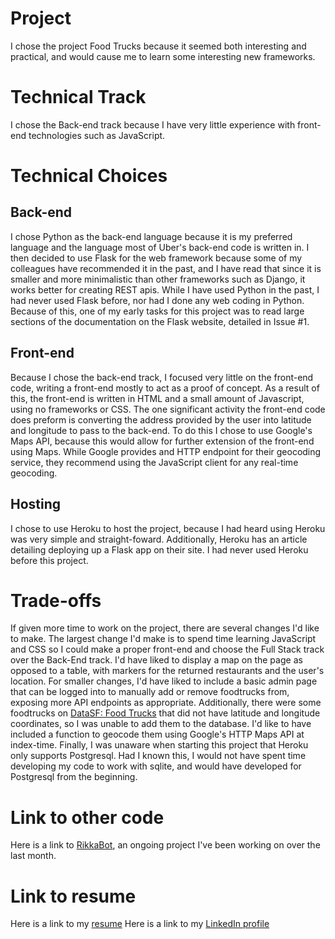 Project
=======

I chose the project Food Trucks because it seemed both interesting and 
practical, and would cause me to learn some interesting new frameworks.

Technical Track
===============
I chose the Back-end track because I have very little experience with 
front-end technologies such as JavaScript.

Technical Choices
=================

Back-end
--------
I chose Python as the back-end language because it is my preferred language 
and the language most of Uber's back-end code is written in. I then decided to use
Flask for the web framework because some of my colleagues have recommended it
in the past, and I have read that since it is smaller and more minimalistic than
other frameworks such as Django, it works better for creating REST apis.
While I have used Python in the past, I had never used Flask before, nor had I
done any web coding in Python. Because of this, one of my early tasks for this
project was to read large sections of the documentation on the Flask website,
detailed in Issue #1.

Front-end
---------
Because I chose the back-end track, I focused very little on the front-end code, 
writing a front-end mostly to act as a proof of concept. As a result of this,
the front-end is written in HTML and a small amount of Javascript, using no
frameworks or CSS. The one significant activity the front-end code does preform
is converting the address provided by the user into latitude and longitude to 
pass to the back-end. To do this I chose to use Google's Maps API, because this
would allow for further extension of the front-end using Maps. While Google provides
and HTTP endpoint for their geocoding service, they recommend using the JavaScript
client for any real-time geocoding.

Hosting
-------
I chose to use Heroku to host the project, because I had heard using Heroku was
very simple and straight-foward. Additionally, Heroku has an article detailing
deploying up a Flask app on their site. I had never used Heroku before this 
project.

Trade-offs
==========
If given more time to work on the project, there are several changes I'd like to make.
The largest change I'd make is to spend time learning JavaScript and CSS so I could 
make a proper front-end and choose the Full Stack track over the Back-End track. I'd
have liked to display a map on the page as opposed to a table, with markers for the 
returned restaurants and the user's location.
For smaller changes, I'd have liked to include a basic admin page that can be logged into
to manually add or remove foodtrucks from, exposing more API endpoints as appropriate. 
Additionally, there were some foodtrucks on [DataSF: Food Trucks](https://data.sfgov.org/Permitting/Mobile-Food-Facility-Permit/rqzj-sfat)
that did not have latitude and longitude coordinates, so I was unable to add 
them to the database. I'd like to have included a function to geocode them using
Google's HTTP Maps API at index-time.
Finally, I was unaware when starting this project that Heroku only supports Postgresql.
Had I known this, I would not have spent time developing my code to work with sqlite, 
and would have developed for Postgresql from the beginning.

Link to other code
==================
Here is a link to [RikkaBot](https://github.com/ps2dude756/RikkaBot), an ongoing
project I've been working on over the last month.

Link to resume
==============
Here is a link to my [resume](https://www.dropbox.com/s/vib7s3qd2uue8pe/resume.pdf)
Here is a link to my [LinkedIn profile](https://www.linkedin.com/pub/andrew-roth/58/293/3a9)
